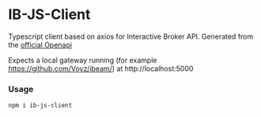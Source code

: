 # IB-JS-Client

Typescript client based on axios for Interactive Broker API. Generated from the [official Openapi](https://interactivebrokers.github.io/cpwebapi/index.html)

Expects a local gateway running (for example https://github.com/Voyz/ibeam/) at http://localhost:5000

### Usage

```bash
npm i ib-js-client
```
